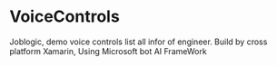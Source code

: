 # VoiceControls
Joblogic, demo voice controls list all infor of engineer. Build by cross platform Xamarin, Using Microsoft bot AI FrameWork
